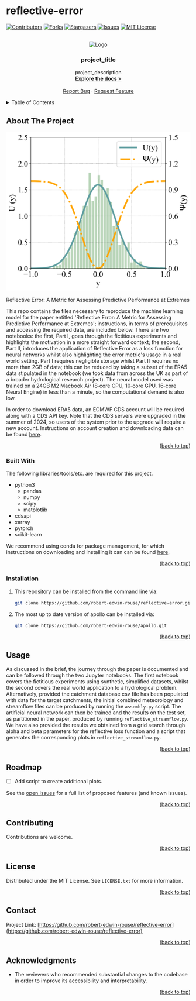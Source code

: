 # reflective-error

<a name="readme-top"></a>


<!-- PROJECT SHIELDS -->
[![Contributors][contributors-shield]][contributors-url]
[![Forks][forks-shield]][forks-url]
[![Stargazers][stars-shield]][stars-url]
[![Issues][issues-shield]][issues-url]
[![MIT License][license-shield]][license-url]


<!-- PROJECT HEADER -->
<br />
<div align="center">
  <a href="https://github.com/robert-edwin-rouse/reflective-error">
    <img src="images/logo.png" alt="Logo" width="80" height="80">
  </a>

<h3 align="center">project_title</h3>

  <p align="center">
    project_description
    <br />
    <a href="https://github.com/robert-edwin-rouse/reflective-error"><strong>Explore the docs »</strong></a>
    <br />
    <br />
    <a href="https://github.com/robert-edwin-rouse/reflective-error/issues">Report Bug</a>
    ·
    <a href="https://github.com/robert-edwin-rouse/reflective-error/issues">Request Feature</a>
  </p>
</div>


<!-- TABLE OF CONTENTS -->
<details>
  <summary>Table of Contents</summary>
  <ol>
    <li>
      <a href="#about-the-project">About The Project</a>
      <ul>
        <li><a href="#built-with">Built With</a></li>
      </ul>
    </li>
    <li><a href="#installation">Installation</a></li>
    <li><a href="#usage">Usage</a></li>
    <li><a href="#roadmap">Roadmap</a></li>
    <li><a href="#contributing">Contributing</a></li>
    <li><a href="#license">License</a></li>
    <li><a href="#contact">Contact</a></li>
    <li><a href="#acknowledgments">Acknowledgments</a></li>
  </ol>
</details>


<!-- ABOUT THE PROJECT -->
## About The Project

[![Product Name Screen Shot][product-screenshot]](https://example.com|width=100)

Reflective Error: A Metric for Assessing Predictive Performance at Extremes

This repo contains the files necessary to reproduce the machine learning model for the paper entitled 'Reflective Error: A Metric for Assessing Predictive Performance at Extremes'; instructions, in terms of prerequisites and accessing the required data, are included below.  There are two notebooks: the first, Part I, goes through the fictitious experiments and highlights the motivation in a more straight forward context; the second, Part II, introduces the application of Reflective Error as a loss function for neural networks whilst also highlighting the error metric's usage in a real world setting.  Part I requires negligible storage whilst Part II requires no more than 2GB of data; this can be reduced by taking a subset of the ERA5 data stipulated in the notebook (we took data from across the UK as part of a broader hydrological research project).  The neural model used was trained on a 24GB M2 Macbook Air (8‑core CPU, 10‑core GPU, 16‑core Neural Engine) in less than a minute, so the computational demand is also low.

In order to download ERA5 data, an ECMWF CDS account will be required along with a CDS API key.  Note that the CDS servers were upgraded in the summer of 2024, so users of the system prior to the upgrade will require a new account.  Instructions on account creation and downloading data can be found [here](https://cds.climate.copernicus.eu/api-how-to#install-the-cds-api-key).

<p align="right">(<a href="#readme-top">back to top</a>)</p>



### Built With

The following libraries/tools/etc. are required for this project.

* python3
  * pandas
  * numpy
  * scipy
  * matplotlib
* cdsapi
* xarray
* pytorch
* scikit-learn

We recommend using conda for package management, for which instructions on downloading and installing it can can be found [here](https://docs.conda.io/projects/conda/en/latest/user-guide/install/index.html).

<p align="right">(<a href="#readme-top">back to top</a>)</p>



### Installation

1. This repository can be installed from the command line via:
   ```sh
   git clone https://github.com/robert-edwin-rouse/reflective-error.git
   ```
2. The most up to date version of apollo can be installed via:
   ```sh
   git clone https://github.com/robert-edwin-rouse/apollo.git
   ```

<p align="right">(<a href="#readme-top">back to top</a>)</p>



## Usage

As discussed in the brief, the journey through the paper is documented and can be followed through the two Jupyter notebooks.  The first notebook covers the fictitious experiments using synthetic, simplified datasets, whilst the second covers the real world application to a hydrological problem.  Alternatively, provided the catchment database csv file has been populated with data for the target catchments, the initial combined meteorology and streamflow files can be produced by running the ```assembly.py``` script.  The artificial neural network can then be trained and the results on the test set, as partitioned in the paper, produced by running ```reflective_streamflow.py```.  We have also provided the results we obtained from a grid search through alpha and beta parameters for the reflective loss function and a script that generates the corresponding plots in ```reflective_streamflow.py```.


<p align="right">(<a href="#readme-top">back to top</a>)</p>



## Roadmap
- [ ] Add script to create additional plots.

See the [open issues](https://github.com/robert-edwin-rouse/reflective-error/issues) for a full list of proposed features (and known issues).

<p align="right">(<a href="#readme-top">back to top</a>)</p>



## Contributing

Contributions are welcome.

<p align="right">(<a href="#readme-top">back to top</a>)</p>



## License

Distributed under the MIT License. See `LICENSE.txt` for more information.

<p align="right">(<a href="#readme-top">back to top</a>)</p>



## Contact

Project Link: [https://github.com/robert-edwin-rouse/reflective-error](https://github.com/robert-edwin-rouse/reflective-error)

<p align="right">(<a href="#readme-top">back to top</a>)</p>



## Acknowledgments

* The reviewers who recommended substantial changes to the codebase in order to improve its accessibility and interpretability.

<p align="right">(<a href="#readme-top">back to top</a>)</p>


<!-- MARKDOWN LINKS & IMAGES -->
<!-- https://www.markdownguide.org/basic-syntax/#reference-style-links -->
[contributors-shield]: https://img.shields.io/github/contributors/robert-edwin-rouse/reflective-error.svg?style=for-the-badge
[contributors-url]: https://github.com/robert-edwin-rouse/reflective-error/graphs/contributors
[forks-shield]: https://img.shields.io/github/forks/robert-edwin-rouse/reflective-error.svg?style=for-the-badge
[forks-url]: https://github.com/robert-edwin-rouse/reflective-error/network/members
[stars-shield]: https://img.shields.io/github/stars/robert-edwin-rouse/reflective-error.svg?style=for-the-badge
[stars-url]: https://github.com/robert-edwin-rouse/reflective-error/stargazers
[issues-shield]: https://img.shields.io/github/issues/robert-edwin-rouse/reflective-error.svg?style=for-the-badge
[issues-url]: https://github.com/robert-edwin-rouse/reflective-error/issues
[license-shield]: https://img.shields.io/github/license/robert-edwin-rouse/reflective-error.svg?style=for-the-badge
[license-url]: https://github.com/othneildrew/Best-README-Template/blob/master/LICENSE.txt
[product-screenshot]: figures/Normal.png
